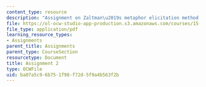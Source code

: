 ```yaml
---
content_type: resource
description: "Assignment on Zaltman\u2019s metaphor elicitation method."
file: https://ol-ocw-studio-app-production.s3.amazonaws.com/courses/15-821-listening-to-the-customer-fall-2002/ba07a5c96b751f98f72d5f9a4b563f2b_assignment2.pdf
file_type: application/pdf
learning_resource_types:
- Assignments
parent_title: Assignments
parent_type: CourseSection
resourcetype: Document
title: Assignment 2
type: OCWFile
uid: ba07a5c9-6b75-1f98-f72d-5f9a4b563f2b
---
```


